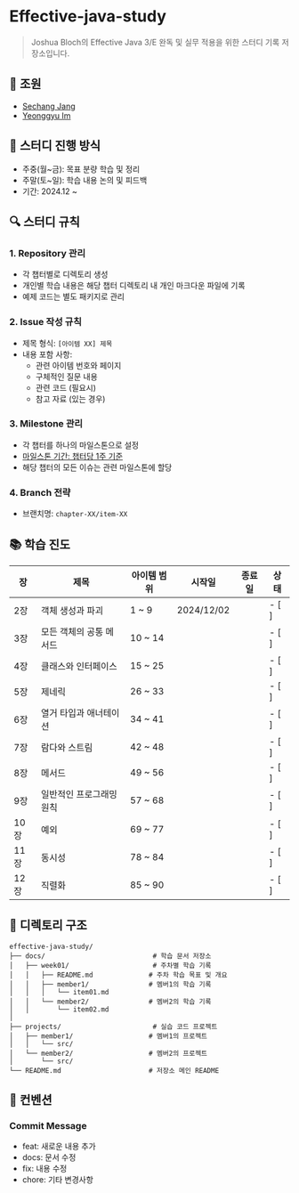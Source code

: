 # Effective-java-study

> Joshua Bloch의 Effective Java 3/E 완독 및 실무 적용을 위한 스터디 기록 저장소입니다.

## 👥 조원
- [Sechang Jang](https://github.com/sehan528)
- [Yeonggyu Im](https://github.com/mhje11)

## 📆 스터디 진행 방식
- 주중(월~금): 목표 분량 학습 및 정리
- 주말(토~일): 학습 내용 논의 및 피드백
- 기간: 2024.12 ~

## 🔍 스터디 규칙

### 1. Repository 관리
- 각 챕터별로 디렉토리 생성
- 개인별 학습 내용은 해당 챕터 디렉토리 내 개인 마크다운 파일에 기록
- 예제 코드는 별도 패키지로 관리

### 2. Issue 작성 규칙
- 제목 형식: `[아이템 XX] 제목`
- 내용 포함 사항:
  - 관련 아이템 번호와 페이지
  - 구체적인 질문 내용
  - 관련 코드 (필요시)
  - 참고 자료 (있는 경우)

### 3. Milestone 관리
- 각 챕터를 하나의 마일스톤으로 설정
- [마일스톤 기간: 챕터당 1주 기준](https://github.com/sehan528/Effective-java-study/milestones)
- 해당 챕터의 모든 이슈는 관련 마일스톤에 할당

### 4. Branch 전략
- 브랜치명: `chapter-XX/item-XX`

## 📚 학습 진도

| 장   | 제목                          | 아이템 범위    | 시작일        | 종료일        | 상태        |
|------|------------------------------|--------------|--------------|--------------|------------|
| 2장  | 객체 생성과 파괴                | 1 ~ 9   |2024/12/02              |              | - [ ] |
| 3장  | 모든 객체의 공통 메서드          | 10 ~ 14 |              |              | - [ ] |
| 4장  | 클래스와 인터페이스             | 15 ~ 25 |              |              | - [ ] |
| 5장  | 제네릭                        | 26 ~ 33 |              |              | - [ ] |
| 6장  | 열거 타입과 애너테이션           | 34 ~ 41 |              |              | - [ ] |
| 7장  | 람다와 스트림                  | 42 ~ 48 |              |              | - [ ] |
| 8장  | 메서드                        | 49 ~ 56 |              |              | - [ ] |
| 9장  | 일반적인 프로그래밍 원칙         | 57 ~ 68 |              |              | - [ ] |
| 10장 | 예외                         | 69 ~ 77 |              |              | - [ ] |
| 11장 | 동시성                        | 78 ~ 84 |              |              | - [ ] |
| 12장 | 직렬화                        | 85 ~ 90 |              |              | - [ ] |

## 📁 디렉토리 구조
```
effective-java-study/
├── docs/                           # 학습 문서 저장소
│   ├── week01/                     # 주차별 학습 기록
│   │   ├── README.md              # 주차 학습 목표 및 개요
│   │   ├── member1/               # 멤버1의 학습 기록
│   │   │   └── item01.md          
│   │   └── member2/               # 멤버2의 학습 기록
│   │       └── item02.md
│
├── projects/                       # 실습 코드 프로젝트
│   ├── member1/                   # 멤버1의 프로젝트
│   │   └── src/
│   └── member2/                   # 멤버2의 프로젝트
│       └── src/
└── README.md                      # 저장소 메인 README
```

## 🤝 컨벤션

### Commit Message
- feat: 새로운 내용 추가
- docs: 문서 수정
- fix: 내용 수정
- chore: 기타 변경사항
